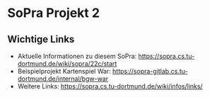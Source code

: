 # SoPra Projekt 2

## Wichtige Links

* Aktuelle Informationen zu diesem SoPra: https://sopra.cs.tu-dortmund.de/wiki/sopra/22c/start
* Beispielprojekt Kartenspiel War: https://sopra-gitlab.cs.tu-dortmund.de/internal/bgw-war
* Weitere Links: https://sopra.cs.tu-dortmund.de/wiki/infos/links/
